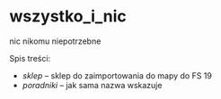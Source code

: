 # wszystko_i_nic
nic nikomu niepotrzebne

Spis treści:
* *sklep* – sklep do zaimportowania do mapy do FS 19
* *poradniki* – jak sama nazwa wskazuje
